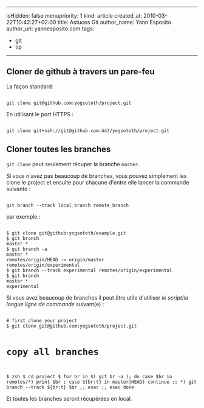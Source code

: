 ----- 
isHidden:       false
menupriority:   1
kind:           article
created_at:           2010-03-22T10:42:27+02:00
title: Astuces Git
author_name: Yann Esposito
author_uri: yannesposito.com
tags:
  - git
  - tip

-----

## Cloner de github à travers un pare-feu

La façon standard:

<div><code class="zsh">
git clone git@github.com:yogsototh/project.git
</code></div>

En utilisant le port HTTPS :

<div><code class="zsh">
git clone git+ssh://git@github.com:443/yogsototh/project.git
</code></div>

## Cloner toutes les branches

`git clone` peut seulement récuper la branche `master`.

Si vous n'avez pas beaucoup de branches, vous pouvez simplement les clone le project et ensuite pour chacune d'entre elle lancer la commande suivante :

<div><code class="zsh">
git branch --track local_branch remote_branch
</code></div>

par exemple :
<div><code class="zsh">
$ git clone git@github:yogsototh/example.git
$ git branch
master *
$ git branch -a
master *
remotes/origin/HEAD -> origin/master
remotes/origin/experimental
$ git branch --track experimental remotes/origin/experimental
$ git branch
master *
experimental
</code></div>

Si vous avez beaucoup de branches il peut être utile d'utiliser *le script*/*la longue ligne de commande* suivant(e) :

<div><code class="zsh">
# first clone your project
$ git clone git@github.com:yogsototh/project.git

# copy all branches
$ zsh
$ cd project
$ for br in $( git br -a ); do
    case $br in
    remotes/*) print $br ; 
        case ${br:t} in
            master|HEAD) continue ;;
            *) git branch --track ${br:t} $br ;;
        esac ;;
    esac
done
</code></div>

Et toutes les branches seront récupérées en local.
